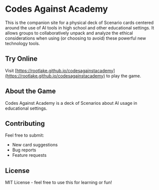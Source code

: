 # Codes Against Academy

This is the companion site for a physical deck of Scenario cards centered around the use of AI tools in high school and other educational settings. It allows groups to collaboratively unpack and analyze the ethical considerations when using (or choosing to avoid) these powerful new technology tools.

## Try Online

Visit [https://rootlake.github.io/codesagainstacademy](https://rootlake.github.io/codesagainstacademy) to play the game.

## About the Game

Codes Against Academy is a deck of Scenarios about AI usage in educational settings.

## Contributing

Feel free to submit:

- New card suggestions
- Bug reports
- Feature requests

## License

MIT License - feel free to use this for learning or fun!
